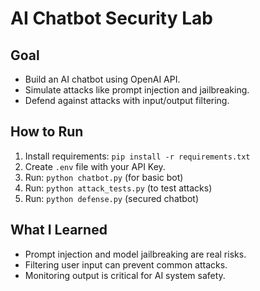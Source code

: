 # AI Chatbot Security Lab

## Goal
- Build an AI chatbot using OpenAI API.
- Simulate attacks like prompt injection and jailbreaking.
- Defend against attacks with input/output filtering.

## How to Run
1. Install requirements: `pip install -r requirements.txt`
2. Create `.env` file with your API Key.
3. Run: `python chatbot.py` (for basic bot)
4. Run: `python attack_tests.py` (to test attacks)
5. Run: `python defense.py` (secured chatbot)

## What I Learned
- Prompt injection and model jailbreaking are real risks.
- Filtering user input can prevent common attacks.
- Monitoring output is critical for AI system safety.
